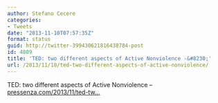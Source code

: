 ```yaml
---
author: Stefano Cecere
categories:
- Tweets
date: "2013-11-10T07:57:35Z"
format: status
guid: http://twitter-399430621816438784-post
id: 4809
title: 'TED: two different aspects of Active Nonviolence -&#8230;'
url: /2013/11/10/ted-two-different-aspects-of-active-nonviolence/
---
```


TED: two different aspects of Active Nonviolence &#8211; [pressenza.com/2013/11/ted-tw…](http://www.pressenza.com/2013/11/ted-two-different-aspects-active-nonviolence/)